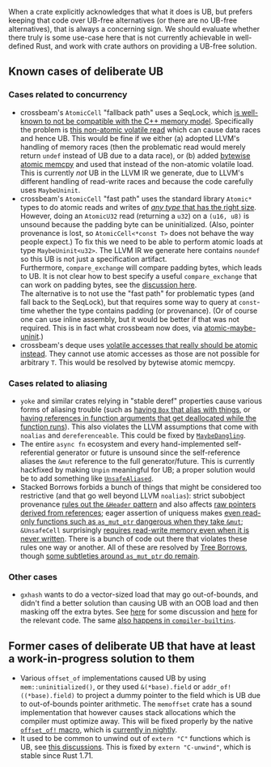 When a crate explicitly acknowledges that what it does is UB, but prefers keeping that code over UB-free alternatives (or there are no UB-free alternatives), that is always a concerning sign.
We should evaluate whether there truly is some use-case here that is not currently achievable in well-defined Rust, and work with crate authors on providing a UB-free solution.

## Known cases of deliberate UB

### Cases related to concurrency

* crossbeam's `AtomicCell` "fallback path" uses a SeqLock, which [is well-known to not be compatible with the C++ memory model](https://www.hpl.hp.com/techreports/2012/HPL-2012-68.pdf).
  Specifically the problem is [this non-atomic volatile read](https://github.com/crossbeam-rs/crossbeam/blob/5d07fe43540d7f21517a51813acd9332744e90cb/crossbeam-utils/src/atomic/atomic_cell.rs#L980) which can cause data races and hence UB.
  This would be fine if we either (a) adopted LLVM's handling of memory races (then the problematic read would merely return `undef` instead of UB due to a data race), or (b) added [bytewise atomic memcpy](https://github.com/rust-lang/rfcs/pull/3301) and used that instead of the non-atomic volatile load.
  This is currently *not* UB in the LLVM IR we generate, due to LLVM's different handling of read-write races and because the code carefully uses `MaybeUninit`.
* crossbeam's `AtomicCell` "fast path" uses the standard library `Atomic*` types to do atomic reads and writes of [*any type* that has the right size](https://github.com/crossbeam-rs/crossbeam/blob/master/crossbeam-utils/src/atomic/atomic_cell.rs#L928-L932).
  However, doing an `AtomicU32` read (returning a `u32`) on a `(u16, u8)` is unsound because the padding byte can be uninitialized.
  (Also, pointer provenance is lost, so `AtomicCell<*const T>` does not behave the way people expect.)
  To fix this we need to be able to perform atomic loads at type `MaybeUninit<u32>`.
  The LLVM IR we generate here contains `noundef` so this UB is not just a specification artifact.<br>
  Furthermore, `compare_exchange` will compare padding bytes, which leads to UB.
  It is not clear how to best specify a useful `compare_exchange` that can work on padding bytes,
  see the [discussion here](https://github.com/rust-lang/unsafe-code-guidelines/issues/449).<br>
  The alternative is to not use the "fast path" for problematic types (and fall back to the SeqLock), but that requires some way to query at `const`-time whether the type contains padding (or provenance).
  (Or of course one can use inline assembly, but it would be better if that was not required. This is in fact what crossbeam now does, via [atomic-maybe-uninit](https://github.com/taiki-e/atomic-maybe-uninit).)
* crossbeam's deque uses [volatile accesses that really should be atomic instead](https://github.com/crossbeam-rs/crossbeam/blob/5a154def002304814d50f3c7658bd30eb46b2fad/crossbeam-deque/src/deque.rs#L70-L88).
  They cannot use atomic accesses as those are not possible for arbitrary `T`.
  This would be resolved by bytewise atomic memcpy.

### Cases related to aliasing

* `yoke` and similar crates relying in "stable deref" properties cause various forms of aliasing trouble (such as [having `Box` that alias with things](https://github.com/unicode-org/icu4x/issues/2095), or [having references in function arguments that get deallocated while the function runs](https://github.com/unicode-org/icu4x/issues/3696)).
  This also violates the LLVM assumptions that come with `noalias` and `dereferenceable`.
  This could be fixed by [`MaybeDangling`](https://github.com/rust-lang/rfcs/pull/3336).
* The entire `async fn` ecosystem and every hand-implemented self-referential generator or future is unsound since the self-reference aliases the `&mut` reference to the full generator/future.
  This is currently hackfixed by making `Unpin` meaningful for UB; a proper solution would be to add something like [`UnsafeAliased`](https://github.com/rust-lang/rfcs/pull/3467).
* Stacked Borrows forbids a bunch of things that might be considered too restrictive (and that go well beyond LLVM `noalias`):
  strict subobject provenance [rules out the `&Header` pattern](https://github.com/rust-lang/unsafe-code-guidelines/issues/256) and also affects [raw pointers derived from references](https://github.com/rust-lang/unsafe-code-guidelines/issues/134);
  eager assertion of uniquess makes [even read-only functions such as `as_mut_ptr` dangerous when they take `&mut`](https://github.com/rust-lang/unsafe-code-guidelines/issues/133);
  `&UnsafeCell` surprisingly [requires read-write memory even when it is never written](https://github.com/rust-lang/unsafe-code-guidelines/issues/303).
  There is a bunch of code out there that violates these rules one way or another.
  All of these are resolved by [Tree Borrows](https://perso.crans.org/vanille/treebor/), though [some subtleties around `as_mut_ptr` do remain](https://github.com/rust-lang/unsafe-code-guidelines/issues/450).

### Other cases

* `gxhash` wants to do a vector-sized load that may go out-of-bounds, and didn't find a better solution than causing UB with an OOB load and then masking off the extra bytes.
  See [here](https://github.com/ogxd/gxhash/issues/82) for some discussion and [here](https://github.com/ogxd/gxhash/blob/9eb19b021ff94a7b37beb5f479880d07e029b933/src/gxhash/platform/mod.rs#L18) for the relevant code.
  The same [also happens in `compiler-builtins`](https://github.com/rust-lang/compiler-builtins/issues/559).

## Former cases of deliberate UB that have at least a work-in-progress solution to them

* Various `offset_of` implementations caused UB by using `mem::uninitialized()`, or they used `&(*base).field` or `addr_of!((*base).field)` to project a dummy pointer to the field which is UB due to out-of-bounds pointer arithmetic.
  The `memoffset` crate has a sound implementation that however causes stack allocations which the compiler must optimize away.
  This will be fixed properly by the native [`offset_of!` macro](https://github.com/rust-lang/rfcs/pull/3308), which is [currently in nightly](https://github.com/rust-lang/rust/issues/106655).
* It used to be common to unwind out of `extern "C"` functions which is UB, see [this discussions](https://internals.rust-lang.org/t/unwinding-through-ffi-after-rust-1-33/9521).
  This is fixed by `extern "C-unwind"`, which is stable since Rust 1.71.
